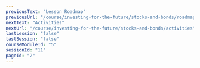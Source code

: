 ```yaml
---
previousText: "Lesson Roadmap"
previousUrl: "/course/investing-for-the-future/stocks-and-bonds/roadmap"
nextText: "Activities"
nextUrl: "/course/investing-for-the-future/stocks-and-bonds/activities"
lastLession: "false"
lastSession: "false"
courseModuleId: "5"
sessionId: "11"
pageId: "2"
---
```



